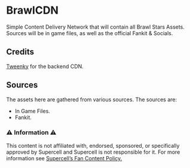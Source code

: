 # BrawlCDN

Simple Content Delivery Network that will contain all Brawl Stars Assets. Sources will be in game files, as well as the official Fankit & Socials.

## Credits

[Tweenky](https://github.com/heliocosta1337) for the backend CDN.

## Sources

The assets here are gathered from various sources. The sources are:

- In Game Files.
- Fankit.

### ⚠️ Information ⚠️

This content is not affiliated with, endorsed, sponsored, or specifically approved by Supercell and Supercell is not responsible for it.
For more information see [Supercell’s Fan Content Policy.](https://supercell.com/en/fan-content-policy/)

